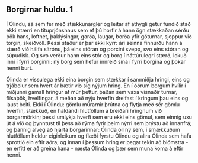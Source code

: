 ## Borgirnar huldu. 1

Í Ólindu, sá sem fer með stækkunargler og leitar af athygli getur fundið stað ekki stærri en títuprjónshaus sem ef þú horfir á hann ögn stækkaðan sérðu þök hans, loftnet, þaklýsingar, garða, laugar, borða yfir göturnar, sjoppur við torgin, skeiðvöll. Þessi staður er þar ekki kyrr: ári seinna finnurðu hann á stærð við hálfa sítrónu, þá eins stóran og porcini svepp, svo eins stóran og súpudisk. Og svo verður hann eins stór og borg í náttúrulegri stærð, lokuð inni í fyrri borginni: ný borg sem hefur innreið sína í fyrri borgina og þokar henni burt.

Ólinda er vissulega ekki eina borgin sem stækkar í sammiðja hringi, eins og trjábolur sem hvert ár bætir við sig nýjum hring. En í öðrum borgum hvílir í miðjunni gamall hringur af múr þéttur, þaðan sem vaxa visnaðir turnar, flísaþök, hvelfingar, á meðan að nýju hverfin dreifast í kringum þau eins og laust belti. Ekki í Ólindu: gömlu múrarnir þrútna og flytja með sér gömlu hverfin, stækkuð, en haldandi hlutföllum á breiðari hringnum við borgarmörkin; þessi umlykja hverfi sem eru ekki eins gömul, sem einnig uxu út á við og þynntust til þess að rýma fyrir þeim nýrri sem þrýstu að innanfrá; og þannig alveg að hjarta borgarinnar: Ólinda öll ný sem, í smækkuðum hlutföllum heldur eiginleikum og flæði fyrstu Ólindu og allra Ólinda sem hafa sprottið ein eftir aðra; og innan í þessum hring er þegar tekin að blómstra - en erfitt er að greina hana - næsta Ólinda og þær sem muna koma á eftir henni.